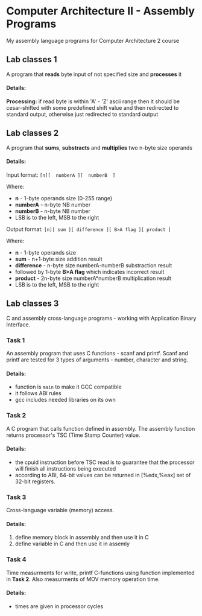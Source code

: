 # Computer Architecture II - Assembly Programs
My assembly language programs for Computer Architecture 2 course

## Lab classes 1
 A program that **reads** byte input of not specified size and **processes** it
#### Details:
 **Processing:** if read byte is within 'A' - 'Z' ascii range then it should
 be cesar-shifted with some predefined shift value and then redirected
 to standard output, otherwise just redirected to standard output
 
## Lab classes 2
 A program that **sums**, **substracts** and **multiplies** two n-byte size operands
#### Details:
Input format: `[n][  numberA ][  numberB  ]`

Where:
  * **n** - 1-byte operands size (0-255 range)
  * **numberA** - n-byte NB number
  * **numberB** - n-byte NB number
  * LSB is to the left, MSB to the right

Output format: `[n][ sum ][ difference ][ B>A flag ][ product ]`
 
Where:
  - **n** - 1-byte operands size
  - **sum** - n+1-byte size addition result
  - **difference** - n-byte size numberA-numberB substraction result
  - followed by 1-byte **B>A flag** which indicates incorrect result
  - **product** - 2n-byte size numberA*numberB multiplication result
  - LSB is to the left, MSB to the right

## Lab classes 3
 C and assembly cross-language programs - working with Application Binary Interface.
### Task 1
 An assembly program that uses C functions - scanf and printf. Scanf and printf are tested for 3 types of arguments - number, character and string.
#### Details:
* function is `main` to make it GCC compatible
* it follows ABI rules
* gcc includes needed libraries on its own
### Task 2
 A C program that calls function defined in assembly. The assembly function returns processor's TSC (Time Stamp Counter) value.
#### Details:
* the cpuid instruction before TSC read is to guarantee that the processor will finish all instructions being executed
* according to ABI, 64-bit values can be returned in [%edx,%eax] set of 32-bit registers.
### Task 3
 Cross-language variable (memory) access.
#### Details:
1. define memory block in assembly and then use it in C
2. define variable in C and then use it in assemly
### Task 4
 Time measurments for write, printf C-functions using function implemented in **Task 2**. Also measurments of MOV memory operation time.
#### Details:
* times are given in processor cycles
